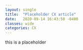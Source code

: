 ```yaml
---
layout: single
title:  "Placeholder CX article"
date:   2020-09-14 16:43:58 -0400
classes: wide
categories: CX 
---
```


this is a placeholder
